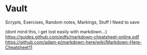 # Vault
Scrypts, Exercises, Random notes, Markings, Stuff I Need to save


(dont mind this, i get lost easily with markdown...)
https://guides.github.com/pdfs/markdown-cheatsheet-online.pdf
https://github.com/adam-p/markdown-here/wiki/Markdown-Here-Cheatsheet11
